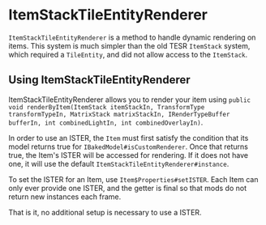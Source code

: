 ItemStackTileEntityRenderer
=======================
`ItemStackTileEntityRenderer` is a method to handle dynamic rendering on items. This system is much simpler than the old TESR `ItemStack` system, which required a `TileEntity`, and did not allow access to the `ItemStack`.

Using ItemStackTileEntityRenderer
--------------------------

ItemStackTileEntityRenderer allows you to render your item using `public void renderByItem(ItemStack itemStackIn, TransformType transformTypeIn, MatrixStack matrixStackIn, IRenderTypeBuffer bufferIn, int combinedLightIn, int combinedOverlayIn)`.

In order to use an ISTER, the `Item` must first satisfy the condition that its model returns true for `IBakedModel#isCustomRenderer`.
Once that returns true, the Item's ISTER will be accessed for rendering. If it does not have one, it will use the default `ItemStackTileEntityRenderer#instance`.

To set the ISTER for an Item, use `Item$Properties#setISTER`. Each Item can only ever provide one ISTER, and the getter is final so that mods do not return new instances each frame.

That is it, no additional setup is necessary to use a ISTER.

